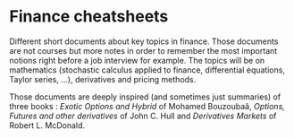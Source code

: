 # Finance cheatsheets

Different short documents about key topics in finance. Those documents are not courses but more notes in order to remember the most important notions right before a job interview for example. The topics will be on mathematics (stochastic calculus applied to finance, differential equations, Taylor series, ...), derivatives and pricing methods.

Those documents are deeply inspired (and sometimes just summaries) of three books : *Exotic Options and Hybrid* of Mohamed Bouzoubaâ, *Options, Futures and other derivatives* of John C. Hull and *Derivatives Markets* of  Robert L. McDonald.
